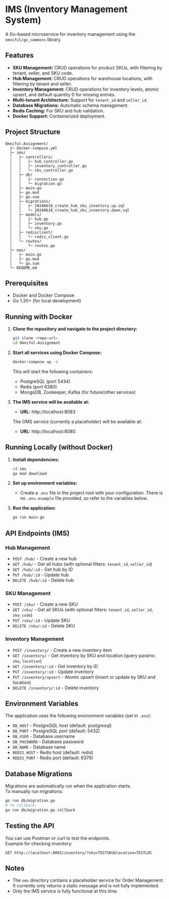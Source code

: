 # IMS (Inventory Management System)

A Go-based microservice for inventory management using the `omniful/go_commons` library.

## Features

- **SKU Management:** CRUD operations for product SKUs, with filtering by tenant, seller, and SKU code.
- **Hub Management:** CRUD operations for warehouse locations, with filtering by tenant and seller.
- **Inventory Management:** CRUD operations for inventory levels, atomic upsert, and default quantity 0 for missing entries.
- **Multi-tenant Architecture:** Support for `tenant_id` and `seller_id`.
- **Database Migrations:** Automatic schema management.
- **Redis Caching:** For SKU and hub validation.
- **Docker Support:** Containerized deployment.

## Project Structure

```
Omniful-Assignment/
  ├─ docker-compose.yml
  ├─ ims/
  │   ├─ controllers/
  │   │   ├─ hub_controller.go
  │   │   ├─ inventory_controller.go
  │   │   └─ sku_controller.go
  │   ├─ db/
  │   │   ├─ connection.go
  │   │   └─ migration.go
  │   ├─ main.go
  │   ├─ go.mod
  │   ├─ go.sum
  │   ├─ migrations/
  │   │   ├─ 20240618_create_hub_sku_inventory.up.sql
  │   │   └─ 20240618_create_hub_sku_inventory.down.sql
  │   ├─ models/
  │   │   ├─ hub.go
  │   │   ├─ inventory.go
  │   │   └─ sku.go
  │   ├─ redisclient/
  │   │   └─ redis_client.go
  │   └─ routes/
  │       └─ routes.go
  ├─ oms/
  │   ├─ main.go
  │   ├─ go.mod
  │   └─ go.sum
  └─ README.md
```

## Prerequisites

- Docker and Docker Compose
- Go 1.20+ (for local development)

## Running with Docker

1. **Clone the repository and navigate to the project directory:**
   ```bash
   git clone <repo-url>
   cd Omniful-Assignment
   ```

2. **Start all services using Docker Compose:**
   ```bash
   docker-compose up -d
   ```

   This will start the following containers:
   - PostgreSQL (port 5434)
   - Redis (port 6380)
   - MongoDB, Zookeeper, Kafka (for future/other services)

3. **The IMS service will be available at:**
   - **URL:** http://localhost:8083

   The OMS service (currently a placeholder) will be available at:
   - **URL:** http://localhost:8080

## Running Locally (without Docker)

1. **Install dependencies:**
   ```bash
   cd ims
   go mod download
   ```

2. **Set up environment variables:**
   - Create a `.env` file in the project root with your configuration. There is no `.env.example` file provided, so refer to the variables below.

3. **Run the application:**
   ```bash
   go run main.go
   ```

## API Endpoints (IMS)

### Hub Management
- `POST /hub/` - Create a new hub
- `GET /hub/` - Get all hubs (with optional filters: `tenant_id`, `seller_id`)
- `GET /hub/:id` - Get hub by ID
- `PUT /hub/:id` - Update hub
- `DELETE /hub/:id` - Delete hub

### SKU Management
- `POST /sku/` - Create a new SKU
- `GET /sku/` - Get all SKUs (with optional filters: `tenant_id`, `seller_id`, `sku_code`)
- `PUT /sku/:id` - Update SKU
- `DELETE /sku/:id` - Delete SKU

### Inventory Management
- `POST /inventory/` - Create a new inventory item
- `GET /inventory/` - Get inventory by SKU and location (query params: `sku`, `location`)
- `GET /inventory/:id` - Get inventory by ID
- `PUT /inventory/:id` - Update inventory
- `PUT /inventory/upsert` - Atomic upsert (insert or update by SKU and location)
- `DELETE /inventory/:id` - Delete inventory

## Environment Variables

The application uses the following environment variables (set in `.env`):

- `DB_HOST` - PostgreSQL host (default: postgresql)
- `DB_PORT` - PostgreSQL port (default: 5432)
- `DB_USER` - Database username
- `DB_PASSWORD` - Database password
- `DB_NAME` - Database name
- `REDIS_HOST` - Redis host (default: redis)
- `REDIS_PORT` - Redis port (default: 6379)

## Database Migrations

Migrations are automatically run when the application starts.  
To manually run migrations:

```bash
go run db/migration.go
# To rollback:
go run db/migration.go rollback
```

## Testing the API

You can use Postman or curl to test the endpoints.  
Example for checking inventory:
```
GET http://localhost:8083/inventory/?sku=TESTSKU&location=TESTLOC
```

## Notes

- The `oms` directory contains a placeholder service for Order Management. It currently only returns a static message and is not fully implemented.
- Only the IMS service is fully functional at this time.

